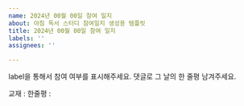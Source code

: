 ```yaml
---
name: 2024년 00월 00일 참여 일지
about: 아침 독서 스터디 참여일지 생성용 템플릿
title: 2024년 00월 00일 참여 일지
labels: ''
assignees: ''

---
```


label을 통해서 참여 여부를 표시해주세요.
댓글로 그 날의 한 줄평 남겨주세요.

교재 : 
한줄평 :

